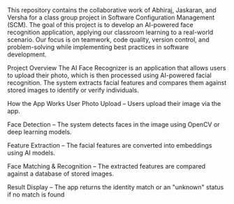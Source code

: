 
This repository contains the collaborative work of Abhiraj, Jaskaran, and Versha for a class group project in Software Configuration Management (SCM). The goal of this project is to develop an AI-powered face recognition application, applying our classroom learning to a real-world scenario. Our focus is on teamwork, code quality, version control, and problem-solving while implementing best practices in software development.

Project Overview
The AI Face Recognizer is an application that allows users to upload their photo, which is then processed using AI-powered facial recognition. The system extracts facial features and compares them against stored images to identify or verify individuals.

How the App Works
User Photo Upload – Users upload their image via the app.

Face Detection – The system detects faces in the image using OpenCV or deep learning models.

Feature Extraction – The facial features are converted into embeddings using AI models.

Face Matching & Recognition – The extracted features are compared against a database of stored images.

Result Display – The app returns the identity match or an "unknown" status if no match is found
